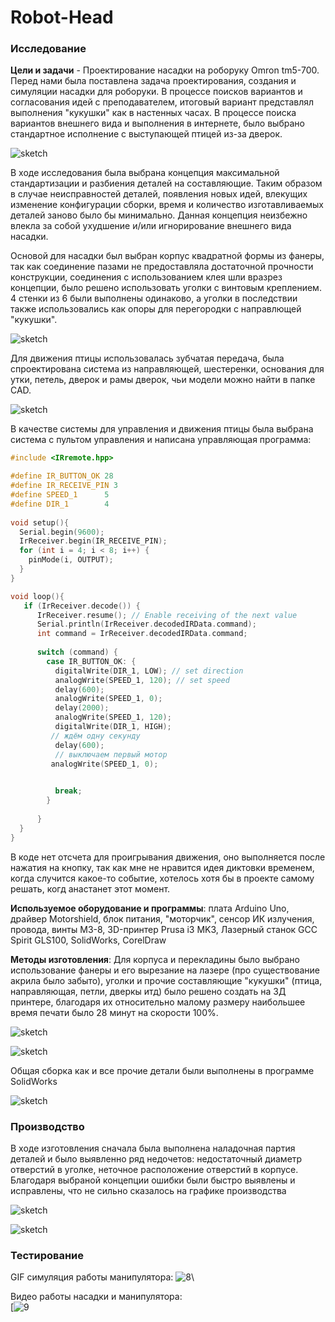 # Robot-Head
### Исследование
**Цели и задачи** - Проектирование насадки на роборуку Omron tm5-700.
Перед нами была поставлена задача проектирования, создания и симуляции насадки для роборуки. В процессе поисков вариантов и согласования идей с преподавателем, итоговый вариант представлял выполнения "кукушки" как в настенных часах. В процессе поиска вариантов внешнего вида и выполнения в интернете, было выбрано стандартное исполнение с выступающей птицей из-за дверок.

![sketch](Image/примеркукушки.jpg)

В ходе исследования была выбрана концепция максимальной стандартизации и разбиения деталей на составляющие. Таким образом в случае неисправностей деталей, появления новых идей, влекущих изменение конфигурации сборки, время и количество изготавливаемых деталей заново было бы минимально. Данная концепция неизбежно влекла за собой ухудшение и/или игнорирование внешнего вида насадки.

Основой для насадки был выбран корпус квадратной формы из фанеры, так как соединение пазами не предоставляла достаточной прочности конструкции, соединения с использованием клея шли вразрез концепции, было решено использовать уголки с винтовым креплением. 4 стенки из 6 были выполнены одинаково, а уголки в последствии также использовались как опоры для перегородки с направлющей "кукушки".

![sketch](Image/корпуссуголками.jpg)

Для движения птицы использовалась зубчатая передача, была спроектирована система из направляющей, шестеренки, основания для утки, петель, дверок и рамы дверок, чьи модели можно найти в папке CAD.

![sketch](Image/фигурыпринтера.jpg)

В качестве системы для управления и движения птицы была выбрана система с пультом управления и написана управляющая программа:

```C++
#include <IRremote.hpp>

#define IR_BUTTON_OK 28
#define IR_RECEIVE_PIN 3
#define SPEED_1      5 
#define DIR_1        4
 
void setup(){
  Serial.begin(9600);
  IrReceiver.begin(IR_RECEIVE_PIN);
  for (int i = 4; i < 8; i++) {     
    pinMode(i, OUTPUT);
  }
}

void loop(){
   if (IrReceiver.decode()) {
      IrReceiver.resume(); // Enable receiving of the next value
      Serial.println(IrReceiver.decodedIRData.command);
      int command = IrReceiver.decodedIRData.command;
      
      switch (command) {
        case IR_BUTTON_OK: {
          digitalWrite(DIR_1, LOW); // set direction
          analogWrite(SPEED_1, 120); // set speed
          delay(600);
          analogWrite(SPEED_1, 0);
          delay(2000);
          analogWrite(SPEED_1, 120);
          digitalWrite(DIR_1, HIGH);
         // ждём одну секунду
          delay(600);
          // выключаем первый мотор
         analogWrite(SPEED_1, 0);

          
          break;
        }
      
      }
  }
}
```

В коде нет отсчета для проигрывания движения, оно выполняется после нажатия на кнопку, так как мне не нравится идея диктовки временем, когда случится какое-то событие, хотелось хотя бы в проекте самому решать, когд анастанет этот момент.

**Используемое оборудование и программы**: плата Arduino Uno, драйвер Motorshield, блок питания, "моторчик", сенсор ИК излучения, провода, винты М3-8, 3D-принтер Prusa i3 MK3, Лазерный станок GCC Spirit GLS100,  SolidWorks, CorelDraw

**Методы изготовления**: Для корпуса и перекладины было выбрано использование фанеры и его вырезание на лазере (про существование акрила было забыто), уголки и прочие составляющие "кукушки" (птица, направляющая, петли, дверкы итд) было решено создать на 3Д принтере, благодаря их относительно малому размеру наибольшее время печати было 28 минут на скорости 100%.

![sketch](Image/фанера.jpg)

![sketch](Image/принтер.jpg)

Общая сборка как и все прочие детали были выполнены в программе SolidWorks

![sketch](Image/общаясборка.jpg)

### Производство
В ходе изготовления сначала была выполнена наладочная партия деталей и было выявленно ряд недочетов: недостаточный диаметр отверстий в уголке, неточное расположение отверстий в корпусе. Благодаря выбраной концепции ошибки были быстро выявлены и исправлены, что не сильно сказалось на графике производства

![sketch](Image/впроцессе.jpg)

![sketch](Image/окончательныйвид.jpg)

### Тестирование

GIF симуляция работы манипулятора:
![8](pictures/Robot.gif)\

Видео работы насадки и манипулятора:\
[![9]()
